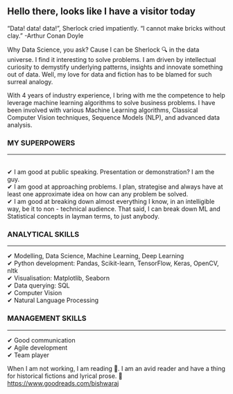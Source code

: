 ## Hello there, looks like I have a visitor today

 “Data! data! data!”, Sherlock cried impatiently. “I cannot make bricks without clay.” -Arthur Conan Doyle

Why Data Science, you ask? Cause I can be Sherlock 🔍 in the data universe. I find it interesting to solve problems. I am driven by intellectual curiosity to demystify underlying patterns, insights and innovate something out of data. Well, my love for data and fiction has to be blamed for such surreal analogy.

With 4 years of industry experience, I bring with me the competence to help leverage machine learning algorithms to solve business problems. I have been involved with various Machine Learning algorithms, Classical Computer Vision techniques, Sequence Models (NLP), and advanced data analysis.

### MY SUPERPOWERS
***
</br>
✔ I am good at public speaking. Presentation or demonstration? I am the guy.
</br>
✔ I am good at approaching problems. I plan, strategise and always have at least one approximate idea on how can any problem be solved.
</br>
✔ I am good at breaking down almost everything I know, in an intelligible way, be it to non - technical audience. That said, I can break down ML and Statistical concepts in layman terms, to just anybody.
</br>

### ANALYTICAL SKILLS
***
✔ Modelling, Data Science, Machine Learning, Deep Learning</br>
✔ Python development: Pandas, Scikit-learn, TensorFlow, Keras, OpenCV, nltk</br>
✔ Visualisation: Matplotlib, Seaborn</br>
✔ Data querying: SQL</br>
✔ Computer Vision</br>
✔ Natural Language Processing</br>

### MANAGEMENT SKILLS 
***
✔ Good communication</br>
✔ Agile development</br>
✔ Team player</br>

When I am not working, I am reading 📖. I am an avid reader and have a thing for historical fictions and lyrical prose.
🔗  https://www.goodreads.com/bishwaraj

